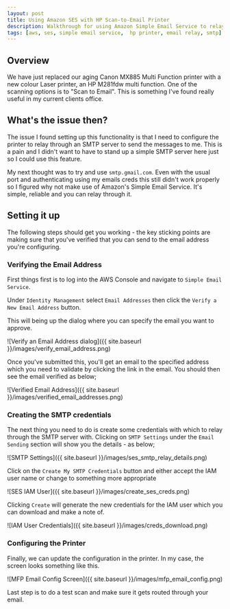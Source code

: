```yaml
---
layout: post
title: Using Amazon SES with HP Scan-to-Email Printer
description: Walkthrough for using Amazon Simple Email Service to relay Scan-to-email messages
tags: [aws, ses, simple email service,  hp printer, email relay, smtp]
---
```


## Overview

We have just replaced our aging Canon MX885 Multi Function printer with a new colour Laser printer, an HP M281fdw multi function. One of the scanning options is to "Scan to Email". This is something I've found really useful in my current clients office.

## What's the issue then?

The issue I found setting up this functionality is that I need to configure the printer to relay through an SMTP server to send the messages to me. This is a pain and I didn't want to have to stand up a simple SMTP server here just so I could use this feature.

My next thought was to try and use `smtp.gmail.com`. Even with the usual port and authenticating using my emails creds this still didn't work properly so I figured why not make use of Amazon's Simple Email Service. It's simple, reliable and you can relay through it.

## Setting it up

The following steps should get you working - the key sticking points are making sure that you've verified that you can send to the email address you're configuring.

### Verifying the Email Address

First things first is to log into the AWS Console and navigate to `Simple Email Service`.

Under `Identity Management` select `Email Addresses` then click the `Verify a New Email Address` button.

This will being up the dialog where you can specify the email you want to approve.

![Verify an Email Address dialog]({{ site.baseurl }}/images/verify_email_address.png)

Once you've submitted this, you'll get an email to the specified address which you need to validate by clicking the link in the email. You should then see the email verified as below;

![Verified Email Address]({{ site.baseurl }}/images/verified_email_addresses.png)

### Creating the SMTP credentials

The next thing you need to do is create some credentials with which to relay through the SMTP server with. Clicking on `SMTP Settings` under the `Email Sending` section will show you the details - as below;

![SMTP Settings]({{ site.baseurl }}/images/ses_smtp_relay_details.png)

Click on the `Create My SMTP Credentials` button and either accept the IAM user name or change to something more appropriate

![SES IAM User]({{ site.baseurl }}/images/create_ses_creds.png)

Clicking `Create` will generate the new credentials for the IAM user which you can download and make a note of.

![IAM User Credentials]({{ site.baseurl }}/images/creds_download.png)


### Configuring the Printer

Finally, we can update the configuration in the printer. In my case, the screen looks something like this. 

![MFP Email Config Screen]({{ site.baseurl }}/images/mfp_email_config.png)

Last step is to do a test scan and make sure it gets routed through your email.
